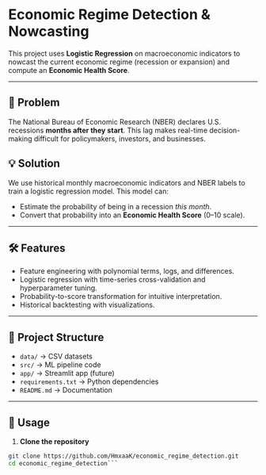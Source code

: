 # Economic Regime Detection & Nowcasting

This project uses **Logistic Regression** on macroeconomic indicators to nowcast the current economic regime (recession or expansion) and compute an **Economic Health Score**.

---

## 📌 Problem
The National Bureau of Economic Research (NBER) declares U.S. recessions **months after they start**. This lag makes real-time decision-making difficult for policymakers, investors, and businesses.

## 💡 Solution
We use historical monthly macroeconomic indicators and NBER labels to train a logistic regression model. This model can:
- Estimate the probability of being in a recession *this month*.
- Convert that probability into an **Economic Health Score** (0–10 scale).

---

## 🛠 Features
- Feature engineering with polynomial terms, logs, and differences.
- Logistic regression with time-series cross-validation and hyperparameter tuning.
- Probability-to-score transformation for intuitive interpretation.
- Historical backtesting with visualizations.

---

## 📂 Project Structure
- `data/` → CSV datasets  
- `src/` → ML pipeline code  
- `app/` → Streamlit app (future)  
- `requirements.txt` → Python dependencies  
- `README.md` → Documentation  

---

## 🚀 Usage

1. **Clone the repository**
```bash
git clone https://github.com/HmxaaK/economic_regime_detection.git
cd economic_regime_detection```




